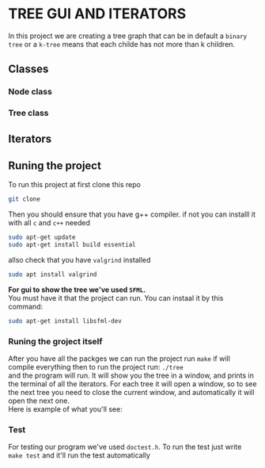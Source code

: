 # TREE GUI AND ITERATORS

In this project we are creating a tree graph that can be in default a `binary tree` or a   `k-tree` means that each childe has not more than k children.

## Classes
### Node class
### Tree class

## Iterators

## Runing the project
To run this project at first clone this repo
```bash
git clone 
```

Then you should ensure that you have g++ compiler. if not you can installl it with all `c` and `c++` needed
```bash
sudo apt-get update
sudo apt-get install build essential
``` 
allso check that you have `valgrind` installed
```bash
sudo apt install valgrind
```
**For gui to show the tree we've used `SFML`.**  
You must have it that the project can run.  You can instaal it by this command:
```bash
sudo apt-get install libsfml-dev
```
### Runing the groject itself
After you have all the packges
we can run the project
run `make`
if will compile everything
then to run the project run:
`./tree`  
and the program will run.
It will show you the tree in a window, and prints in the terminal of all the iterators.
For each tree it will open a window, so to see the next tree you need to close the current window, and automatically it will open the next one.  
Here is example of what you'll see:

### Test
For testing our program we've used `doctest.h`.
To run the test just write
`make test` and it'll run the test automatically